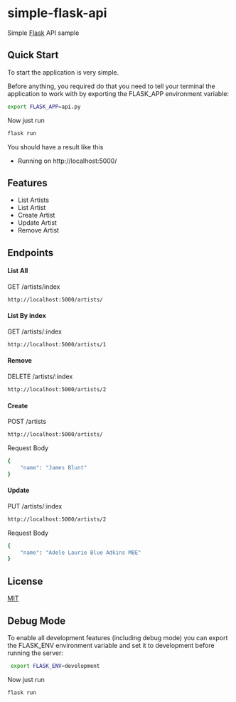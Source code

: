 # simple-flask-api
Simple [Flask](https://flask.palletsprojects.com/en/1.1.x/quickstart/) 
API sample
## Quick Start

To start the application is very simple.

Before anything, you required do that you need to tell your terminal the application to work with by exporting the FLASK_APP 
environment variable:
```bash
export FLASK_APP=api.py
```
Now just run
```bash
flask run
```
You should have a result like this
 * Running on http://localhost:5000/
 
 ## Features

  * List Artists
  * List Artist
  * Create Artist
  * Update Artist
  * Remove Artist

## Endpoints
#### List All
GET /artists/index
```bash
http://localhost:5000/artists/
```
#### List By index
GET /artists/:index
```bash
http://localhost:5000/artists/1
```
#### Remove
DELETE /artists/:index
```bash
http://localhost:5000/artists/2
```
#### Create
POST /artists
```bash
http://localhost:5000/artists/
```
Request Body 
```bash
{
	"name": "James Blunt"
}
```
#### Update
PUT /artists/:index
```bash
http://localhost:5000/artists/2
```
Request Body 
```bash
{
	"name": "Adele Laurie Blue Adkins MBE"
}
```

## License

[MIT](LICENSE)

## Debug Mode 
To enable all development features (including debug mode) you can export the FLASK_ENV environment variable and set it to development before running the server:
```bash
 export FLASK_ENV=development
```
Now just run
```bash
flask run
```

